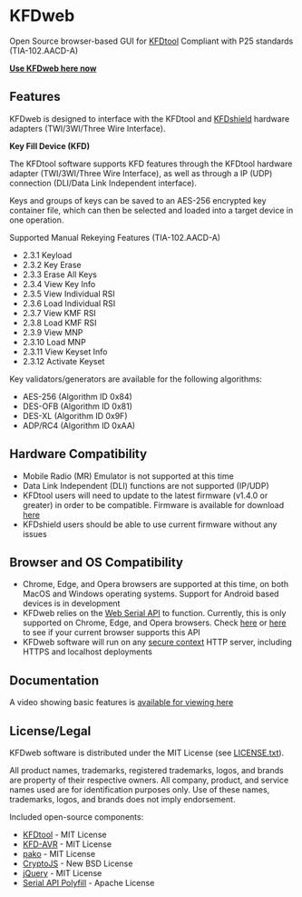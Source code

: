 # KFDweb

Open Source browser-based GUI for [KFDtool](https://github.com/KFDtool/KFDtool)
Compliant with P25 standards (TIA-102.AACD-A)

**[Use KFDweb here now](https://4dkfire.com/KFDweb)**


Features
----------------
KFDweb is designed to interface with the KFDtool and [KFDshield](https://store.omahacomms.com/product/kfdshield/) hardware adapters (TWI/3WI/Three Wire Interface).

**Key Fill Device (KFD)**

The KFDtool software supports KFD features through the KFDtool hardware adapter (TWI/3WI/Three Wire Interface), as well as through a IP (UDP) connection (DLI/Data Link Independent interface).

Keys and groups of keys can be saved to an AES-256 encrypted key container file, which can then be selected and loaded into a target device in one operation.

Supported Manual Rekeying Features (TIA-102.AACD-A)

* 2.3.1 Keyload
* 2.3.2 Key Erase
* 2.3.3 Erase All Keys
* 2.3.4 View Key Info
* 2.3.5 View Individual RSI
* 2.3.6 Load Individual RSI
* 2.3.7 View KMF RSI
* 2.3.8 Load KMF RSI
* 2.3.9 View MNP
* 2.3.10 Load MNP
* 2.3.11 View Keyset Info
* 2.3.12 Activate Keyset

Key validators/generators are available for the following algorithms:

* AES-256 (Algorithm ID 0x84)
* DES-OFB (Algorithm ID 0x81)
* DES-XL (Algorithm ID 0x9F)
* ADP/RC4 (Algorithm ID 0xAA)


Hardware Compatibility
----------------
* Mobile Radio (MR) Emulator is not supported at this time
* Data Link Independent (DLI) functions are not supported (IP/UDP)
* KFDtool users will need to update to the latest firmware (v1.4.0 or greater) in order to be compatible. Firmware is available for download [here](https://kfdtool.com/download#1.4.0)
* KFDshield users should be able to use current firmware without any issues


Browser and OS Compatibility
----------------
* Chrome, Edge, and Opera browsers are supported at this time, on both MacOS and Windows operating systems. Support for Android based devices is in development
* KFDweb relies on the [Web Serial API](https://developer.mozilla.org/en-US/docs/Web/API/Web_Serial_API) to function. Currently, this is only supported on Chrome, Edge, and Opera browsers. Check [here](https://caniuse.com/web-serial) or [here](https://caniuse.com/mdn-api_serial) to see if your current browser supports this API
* KFDweb software will run on any [secure context](https://developer.mozilla.org/en-US/docs/Web/Security/Secure_Contexts) HTTP server, including HTTPS and localhost deployments


Documentation
----------------
A video showing basic features is [available for viewing here](https://github.com/grover556/KFDweb/raw/main/KFDweb_demo_final.mp4)


License/Legal
----------------
KFDweb software is distributed under the MIT License (see [LICENSE.txt](https://github.com/grover556/KFDweb/blob/main/LICENSE)).

All product names, trademarks, registered trademarks, logos, and brands are property of their respective owners.
All company, product, and service names used are for identification purposes only. Use of these names, trademarks, logos, and brands does not imply endorsement.

Included open-source components:
* [KFDtool](https://github.com/KFDtool/KFDtool) - MIT License
* [KFD-AVR](https://github.com/omahacommsys/KFDtool) - MIT License
* [pako](https://github.com/nodeca/pako) - MIT License
* [CryptoJS](https://code.google.com/archive/p/crypto-js/) - New BSD License
* [jQuery](https://jquery.org) - MIT License
* [Serial API Polyfill](https://github.com/google/web-serial-polyfill) - Apache License